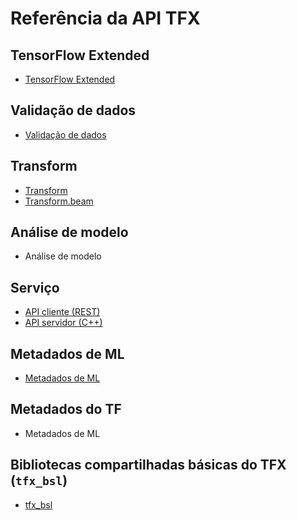 # Referência da API TFX

## TensorFlow Extended

- [TensorFlow Extended](https://www.tensorflow.org/tfx/api_docs/python/tfx/v1)

## Validação de dados

- [Validação de dados](https://www.tensorflow.org/tfx/data_validation/api_docs/python/tfdv)

## Transform

- [Transform](https://www.tensorflow.org/tfx/transform/api_docs/python/tft)
- [Transform.beam](https://www.tensorflow.org/tfx/transform/api_docs/python/tft_beam)

## Análise de modelo

- Análise de modelo

## Serviço

- [API cliente (REST)](https://www.tensorflow.org/tfx/serving/api_rest)
- [API servidor (C++)](https://www.tensorflow.org/tfx/serving/api_docs/cc)

## Metadados de ML

- [Metadados de ML](https://www.tensorflow.org/tfx/ml_metadata/api_docs/python/mlmd)

## Metadados do TF

- Metadados de ML

## Bibliotecas compartilhadas básicas do TFX (`tfx_bsl`)

- [tfx_bsl](https://www.tensorflow.org/tfx/tfx_bsl/api_docs/python/tfx_bsl/public)
